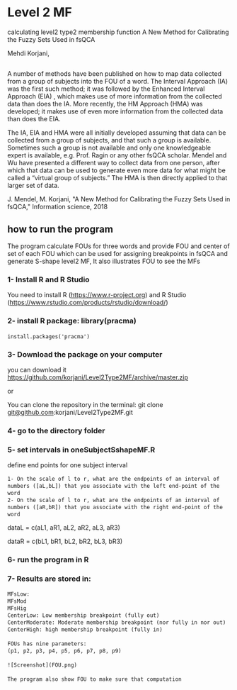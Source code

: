 # Level 2 MF
calculating level2 type2 membership function
A New Method for Calibrating the Fuzzy Sets Used in fsQCA

Mehdi Korjani,

##
A number of methods have been published on how to map data collected from a group of subjects into the FOU of a word. The Interval Approach (IA) was the first such method; it was followed by the Enhanced Interval Approach (EIA) , which makes use of more information from the collected data than does the IA. More recently, the HM Approach (HMA) was developed; it makes use of even more information from the collected data than does the EIA.

The IA, EIA and HMA were all initially developed assuming that data can be collected from a group of subjects, and that such a group is available. Sometimes such a group is not available and only one knowledgeable expert is available, e.g. Prof. Ragin or any other fsQCA scholar. Mendel and Wu have presented a different way to collect data from one person, after which that data can be used to generate even more data for what might be called a “virtual group of subjects.” The HMA is then directly applied to that larger set of data.

J. Mendel, M. Korjani, "A New Method for Calibrating the Fuzzy Sets Used in fsQCA," Information science, 2018

## how to run the program
The program calculate FOUs for three words and provide FOU and center of set of each FOU which can be used for assigning breakpoints in fsQCA and generate S-shape level2 MF,
It also illustrates FOU to see the MFs

### 1- Install R and R Studio
You need to install R (https://www.r-project.org) and R Studio (https://www.rstudio.com/products/rstudio/download/)

### 2- install R package: library(pracma)

    install.packages('pracma')
    
### 3- Download the package on your computer

you can download it https://github.com/korjani/Level2Type2MF/archive/master.zip

or

You can clone the repository in the terminal: git clone git@github.com:korjani/Level2Type2MF.git


### 4- go to the directory folder

### 5- set intervals in oneSubjectSshapeMF.R
define end points for one subject interval

    1- On the scale of l to r, what are the endpoints of an interval of numbers ([aL,bL]) that you associate with the left end-point of the word
    2- On the scale of l to r, what are the endpoints of an interval of numbers ([aR,bR]) that you associate with the right end-point of the word
dataL = c(aL1, aR1, aL2, aR2, aL3, aR3)

dataR = c(bL1, bR1, bL2, bR2, bL3, bR3)

### 6- run the program in R

### 7- Results are stored in: 

    MFsLow: 
    MFsMod
    MFsHig
    CenterLow: Low membership breakpoint (fully out)
    CenterModerate: Moderate membership breakpoint (nor fully in nor out)
    CenterHigh: high membership breakpoint (fully in)
    
    FOUs has nine parameters:
    (p1, p2, p3, p4, p5, p6, p7, p8, p9)
    
    ![Screenshot](FOU.png)
    
    The program also show FOU to make sure that computation
    
    

